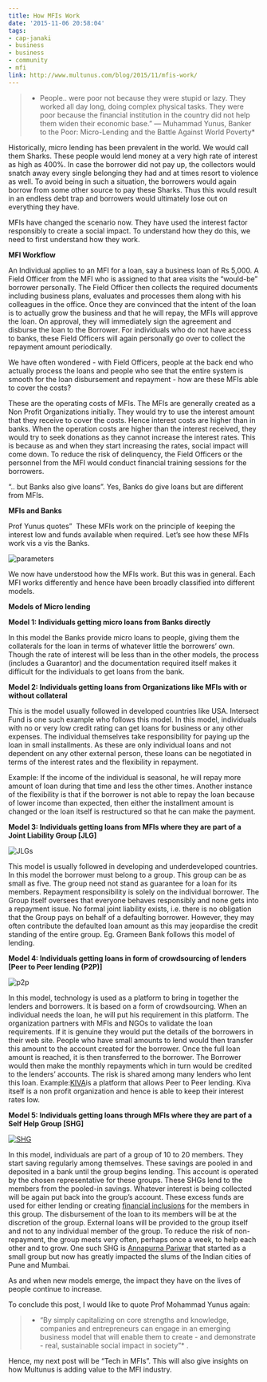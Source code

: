 ```yaml
---
title: How MFIs Work
date: '2015-11-06 20:58:04'
tags:
- cap-janaki
- business
- business
- community
- mfi
link: http://www.multunus.com/blog/2015/11/mfis-work/
---
```


> * People.. were poor not because they were stupid or lazy. They worked all day long, doing complex physical tasks. They were poor because the financial institution in the country did not help them widen their economic base.” ― Muhammad Yunus, Banker to the Poor: Micro-Lending and the Battle Against World Poverty* 

Historically, micro lending has been prevalent in the world. We would call them Sharks. These people would lend money at a very high rate of interest as high as 400%. In case the borrower did not pay up, the collectors would snatch away every single belonging they had and at times resort to violence as well. To avoid being in such a situation, the borrowers would again borrow from some other source to pay these Sharks. Thus this would result in an endless debt trap and borrowers would ultimately lose out on everything they have.


MFIs have changed the scenario now. They have used the interest factor responsibly to create a social impact. To understand how they do this, we need to first understand how they work.


**MFI Workflow**


An Individual applies to an MFI for a loan, say a business loan of Rs 5,000. A Field Officer from the MFI who is assigned to that area visits the “would-be” borrower personally. The Field Officer then collects the required documents including business plans, evaluates and processes them along with his colleagues in the office. Once they are convinced that the intent of the loan is to actually grow the business and that he will repay, the MFIs will approve the loan. On approval, they will immediately sign the agreement and disburse the loan to the Borrower. For individuals who do not have access to banks, these Field Officers will again personally go over to collect the repayment amount periodically.


We have often wondered - with Field Officers, people at the back end who actually process the loans and people who see that the entire system is smooth for the loan disbursement and repayment - how are these MFIs able to cover the costs?


These are the operating costs of MFIs. The MFIs are generally created as a Non Profit Organizations initially. They would try to use the interest amount that they receive to cover the costs. Hence interest costs are higher than in banks. When the operation costs are higher than the interest received, they would try to seek donations as they cannot increase the interest rates. This is because as and when they start increasing the rates, social impact will come down. To reduce the risk of delinquency, the Field Officers or the personnel from the MFI would conduct financial training sessions for the borrowers.


“.. but Banks also give loans”. Yes, Banks do give loans but are different from MFIs.


**MFIs and Banks**


Prof Yunus quotes”  These MFIs work on the principle of keeping the interest low and funds available when required. Let’s see how these MFIs work vis a vis the Banks.


![parameters](https://s3.amazonaws.com/next.multunus.com/wp-content/uploads/2015/11/parameters.png)


We now have understood how the MFIs work. But this was in general. Each MFI works differently and hence have been broadly classified into different models.


**Models of Micro lending**


**Model 1: Individuals getting micro loans from Banks directly**


In this model the Banks provide micro loans to people, giving them the collaterals for the loan in terms of whatever little the borrowers’ own. Though the rate of interest will be less than in the other models, the process (includes a Guarantor) and the documentation required itself makes it difficult for the individuals to get loans from the bank.


**Model 2: Individuals getting loans from Organizations like MFIs with or without collateral**


This is the model usually followed in developed countries like USA. Intersect Fund is one such example who follows this model. In this model, individuals with no or very low credit rating can get loans for business or any other expenses. The individual themselves take responsibility for paying up the loan in small installments. As these are only individual loans and not dependent on any other external person, these loans can be negotiated in terms of the interest rates and the flexibility in repayment.


Example: If the income of the individual is seasonal, he will repay more amount of loan during that time and less the other times. Another instance of the flexibility is that if the borrower is not able to repay the loan because of lower income than expected, then either the installment amount is changed or the loan itself is restructured so that he can make the payment.


**Model 3: Individuals getting loans from MFIs where they are part of a Joint Liability Group [JLG]**


![JLGs](https://s3.amazonaws.com/next.multunus.com/wp-content/uploads/2015/11/JLGs.png)


This model is usually followed in developing and underdeveloped countries. In this model the borrower must belong to a group. This group can be as small as five. The group need not stand as guarantee for a loan for its members. Repayment responsibility is solely on the individual borrower. The Group itself oversees that everyone behaves responsibly and none gets into a repayment issue. No formal joint liability exists, i.e. there is no obligation that the Group pays on behalf of a defaulting borrower. However, they may often contribute the defaulted loan amount as this may jeopardise the credit standing of the entire group. Eg. Grameen Bank follows this model of lending.


**Model 4: Individuals getting loans in form of crowdsourcing of lenders [Peer to Peer lending (P2P)]**

![p2p](https://s3.amazonaws.com/next.multunus.com/wp-content/uploads/2015/11/p2p.png)


In this model, technology is used as a platform to bring in together the lenders and borrowers. It is based on a form of crowdsourcing. When an individual needs the loan, he will put his requirement in this platform. The organization partners with MFIs and NGOs to validate the loan requirements. If it is genuine they would put the details of the borrowers in their web site. People who have small amounts to lend would then transfer this amount to the account created for the borrower. Once the full loan amount is reached, it is then transferred to the borrower. The Borrower would then make the monthly repayments which in turn would be credited to the lenders’ accounts. The risk is shared among many lenders who lent this loan. Example:[KIVA](http://www.kiva.org/)is a platform that allows Peer to Peer lending. Kiva itself is a non profit organization and hence is able to keep their interest rates low.


**Model 5: Individuals getting loans through MFIs where they are part of a Self Help Group [SHG]**


[![SHG](https://s3.amazonaws.com/next.multunus.com/wp-content/uploads/2015/11/SHG.png)](https://s3.amazonaws.com/next.multunus.com/wp-content/uploads/2015/11/SHG.png)


In this model, individuals are part of a group of 10 to 20 members. They start saving regularly among themselves. These savings are pooled in and deposited in a bank until the group begins lending. This account is operated by the chosen representative for these groups. These SHGs lend to the members from the pooled-in savings. Whatever interest is being collected will be again put back into the group’s account. These excess funds are used for either lending or creating [financial inclusions](http://www.multunus.com/blog/2015/10/multunus-and-mfi/) for the members in this group. The disbursement of the loan to its members will be at the discretion of the group. External loans will be provided to the group itself and not to any individual member of the group. To reduce the risk of non-repayment, the group meets very often, perhaps once a week, to help each other and to grow. One such SHG is [Annapurna Pariwar](http://www.annapurnapariwar.org/) that started as a small group but now has greatly impacted the slums of the Indian cities of Pune and Mumbai.


As and when new models emerge, the impact they have on the lives of people continue to increase.


To conclude this post, I would like to quote Prof Mohammad Yunus again:


> * “By simply capitalizing on core strengths and knowledge, companies and entrepreneurs can engage in an emerging business model that will enable them to create - and demonstrate - real, sustainable social impact in society”* .


Hence, my next post will be “Tech in MFIs”. This will also give insights on how Multunus is adding value to the MFI industry.
